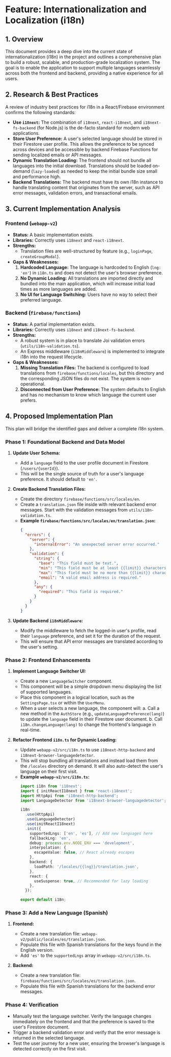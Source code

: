 # Feature: Internationalization and Localization (i18n)

## 1. Overview

This document provides a deep dive into the current state of internationalization (i18n) in the project and outlines a comprehensive plan to build a robust, scalable, and production-grade localization system. The goal is to enable the application to support multiple languages seamlessly across both the frontend and backend, providing a native experience for all users.

## 2. Research & Best Practices

A review of industry best practices for i18n in a React/Firebase environment confirms the following standards:

- **Use `i18next`:** The combination of `i18next`, `react-i18next`, and `i18next-fs-backend` (for Node.js) is the de-facto standard for modern web applications.
- **Store User Preference:** A user's selected language should be stored in their Firestore user profile. This allows the preference to be synced across devices and be accessible by backend Firebase Functions for sending localized emails or API messages.
- **Dynamic Translation Loading:** The frontend should not bundle all languages into the initial download. Translations should be loaded on-demand (`lazy-loaded`) as needed to keep the initial bundle size small and performance high.
- **Backend Translations:** The backend must have its own i18n instance to handle translating content that originates from the server, such as API error messages, validation errors, and transactional emails.

## 3. Current Implementation Analysis

### Frontend (`webapp-v2`)

- **Status:** A basic implementation exists.
- **Libraries:** Correctly uses `i18next` and `react-i18next`.
- **Strengths:**
    - Translation files are well-structured by feature (e.g., `loginPage`, `createGroupModal`).
- **Gaps & Weaknesses:**
    1.  **Hardcoded Language:** The language is hardcoded to English (`lng: 'en'`) in `i18n.ts` and does not detect the user's browser preference.
    2.  **No Dynamic Loading:** All translations are imported directly and bundled into the main application, which will increase initial load times as more languages are added.
    3.  **No UI for Language Switching:** Users have no way to select their preferred language.

### Backend (`firebase/functions`)

- **Status:** A partial implementation exists.
- **Libraries:** Correctly uses `i18next` and `i18next-fs-backend`.
- **Strengths:**
    - A robust system is in place to translate Joi validation errors (`utils/i18n-validation.ts`).
    - An Express middleware (`i18nMiddleware`) is implemented to integrate i18n into the request lifecycle.
- **Gaps & Weaknesses:**
    1.  **Missing Translation Files:** The backend is configured to load translations from `firebase/functions/locales`, but this directory and the corresponding JSON files do not exist. The system is non-operational.
    2.  **Disconnected from User Preference:** The system defaults to English and has no mechanism to know which language the current user prefers.

## 4. Proposed Implementation Plan

This plan will bridge the identified gaps and deliver a complete i18n system.

### Phase 1: Foundational Backend and Data Model

1.  **Update User Schema:**
    - Add a `language` field to the user profile document in Firestore (`/users/{userId}`).
    - This will be the single source of truth for a user's language preference. It should default to `'en'`.

2.  **Create Backend Translation Files:**
    - Create the directory `firebase/functions/src/locales/en`.
    - Create a `translation.json` file inside with relevant backend error messages. Start with the validation messages from `utils/i18n-validation.ts`.
    - **Example `firebase/functions/src/locales/en/translation.json`:**
      ```json
      {
        "errors": {
          "server": {
            "internalError": "An unexpected server error occurred."
          },
          "validation": {
            "string": {
              "base": "This field must be text.",
              "min": "This field must be at least {{limit}} characters long.",
              "max": "This field must be no more than {{limit}} characters long.",
              "email": "A valid email address is required."
            },
            "any": {
              "required": "This field is required."
            }
          }
        }
      }
      ```

3.  **Update Backend `i18nMiddleware`:**
    - Modify the middleware to fetch the logged-in user's profile, read their `language` preference, and set it for the duration of the request.
    - This will ensure that API error messages are translated according to the user's setting.

### Phase 2: Frontend Enhancements

1.  **Implement Language Switcher UI:**
    - Create a new `LanguageSwitcher` component.
    - This component will be a simple dropdown menu displaying the list of supported languages.
    - Place this component in a logical location, such as the `SettingsPage.tsx` or within the `UserMenu`.
    - When a user selects a new language, the component will:
        a. Call a new method in the `AuthStore` (e.g., `updateLanguagePreference(lang)`) to update the `language` field in their Firestore user document.
        b. Call `i18n.changeLanguage(lang)` to change the frontend's language in real-time.

2.  **Refactor Frontend `i18n.ts` for Dynamic Loading:**
    - Update `webapp-v2/src/i18n.ts` to use `i18next-http-backend` and `i18next-browser-languagedetector`.
    - This will stop bundling all translations and instead load them from the `/locales` directory on demand. It will also auto-detect the user's language on their first visit.
    - **Example `webapp-v2/src/i18n.ts`:**
      ```typescript
      import i18n from 'i18next';
      import { initReactI18next } from 'react-i18next';
      import HttpApi from 'i18next-http-backend';
      import LanguageDetector from 'i18next-browser-languagedetector';

      i18n
        .use(HttpApi)
        .use(LanguageDetector)
        .use(initReactI18next)
        .init({
          supportedLngs: ['en', 'es'], // Add new languages here
          fallbackLng: 'en',
          debug: process.env.NODE_ENV === 'development',
          interpolation: {
            escapeValue: false, // React already escapes
          },
          backend: {
            loadPath: '/locales/{{lng}}/translation.json',
          },
          react: {
            useSuspense: true, // Recommended for lazy loading
          },
        });

      export default i18n;
      ```

### Phase 3: Add a New Language (Spanish)

1.  **Frontend:**
    - Create a new translation file: `webapp-v2/public/locales/es/translation.json`.
    - Populate this file with Spanish translations for the keys found in the English version.
    - Add `'es'` to the `supportedLngs` array in `webapp-v2/src/i18n.ts`.

2.  **Backend:**
    - Create a new translation file: `firebase/functions/src/locales/es/translation.json`.
    - Populate this file with Spanish translations for the backend error messages.

### Phase 4: Verification

- Manually test the language switcher. Verify the language changes immediately on the frontend and that the preference is saved to the user's Firestore document.
- Trigger a backend validation error and verify that the error message is returned in the selected language.
- Test the user journey for a new user, ensuring the browser's language is detected correctly on the first visit.
